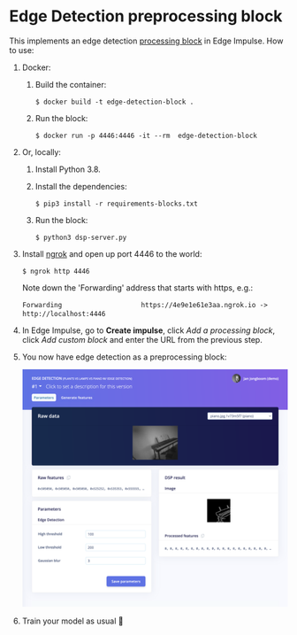 # Edge Detection preprocessing block

This implements an edge detection [processing block](https://docs.edgeimpulse.com/docs/custom-blocks) in Edge Impulse. How to use:

1. Docker:
    1. Build the container:

        ```
        $ docker build -t edge-detection-block .
        ```

    1. Run the block:

        ```
        $ docker run -p 4446:4446 -it --rm  edge-detection-block
        ```

1. Or, locally:
    1. Install Python 3.8.
    1. Install the dependencies:

        ```
        $ pip3 install -r requirements-blocks.txt
        ```

    1. Run the block:

        ```
        $ python3 dsp-server.py
        ```

1. Install [ngrok](https://ngrok.com) and open up port 4446 to the world:

    ```
    $ ngrok http 4446
    ```

    Note down the 'Forwarding' address that starts with https, e.g.:

    ```
    Forwarding                    https://4e9e1e61e3aa.ngrok.io -> http://localhost:4446
    ```

1. In Edge Impulse, go to **Create impulse**, click *Add a processing block*, click *Add custom block* and enter the URL from the previous step.
1. You now have edge detection as a preprocessing block:

    ![Edge Detection](edge-detection.png)

1. Train your model as usual 🚀
